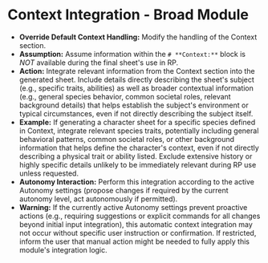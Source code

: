 # **Context Integration - Broad Module**
*   **Override Default Context Handling:** Modify the handling of the Context section.
*   **Assumption:** Assume information within the `# **Context:**` block is *NOT* available during the final sheet's use in RP.
*   **Action:** Integrate relevant information from the Context section into the generated sheet. Include details directly describing the sheet's subject (e.g., specific traits, abilities) as well as broader contextual information (e.g., general species behavior, common societal roles, relevant background details) that helps establish the subject's environment or typical circumstances, even if not directly describing the subject itself.
*   **Example:** If generating a character sheet for a specific species defined in Context, integrate relevant species traits, potentially including general behavioral patterns, common societal roles, or other background information that helps define the character's context, even if not directly describing a physical trait or ability listed. Exclude extensive history or highly specific details unlikely to be immediately relevant during RP use unless requested.
*   **Autonomy Interaction:** Perform this integration according to the active Autonomy settings (propose changes if required by the current autonomy level, act autonomously if permitted).
*   **Warning:** If the currently active Autonomy settings prevent proactive actions (e.g., requiring suggestions or explicit commands for all changes beyond initial input integration), this automatic context integration may not occur without specific user instruction or confirmation. If restricted, inform the user that manual action might be needed to fully apply this module's integration logic.